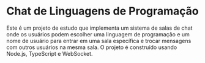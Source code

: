 # Chat de Linguagens de Programação

Este é um projeto de estudo que implementa um sistema de salas de chat onde os usuários podem escolher uma linguagem de programação e um nome de usuário para entrar em uma sala específica e trocar mensagens com outros usuários na mesma sala. O projeto é construído usando Node.js, TypeScript e WebSocket.

